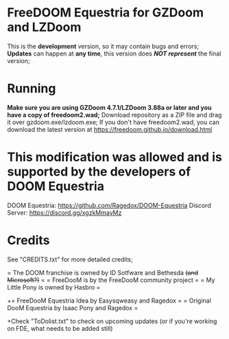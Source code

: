 # FreeDOOM Equestria for GZDoom and LZDoom

This is the **development** version, so it may contain bugs and errors;
**Updates** can happen at **any time**, this version does ***NOT represent*** the final version;

# Running

**Make sure you are using GZDoom 4.7.1/LZDoom 3.88a or later and you have a copy of freedoom2.wad;**
Download repository as a ZIP file and drag it over gzdoom.exe/lzdoom.exe;
If you don't have freedoom2.wad, you can download the latest version at https://freedoom.github.io/download.html

# This modification was allowed and is supported by the developers of DOOM Equestria

DOOM Equestria: https://github.com/Ragedox/DOOM-Equestria
Discord Server: https://discord.gg/xgzkMmayMz

# Credits
See "CREDITS.txt" for more detailed credits;

= The DOOM franchise is owned by ID Sotfware and Bethesda ~~(and Microsoft?)~~ =
= FreeDooM is by the FreeDooM community project =
= My Little Pony is owned by Hasbro =

+= FreeDooM Equestria Idea by Easysqweasy and Ragedox =
= Original DooM Equestria by Isaac Pony and Ragedox =

+Check "ToDolist.txt" to check on upcoming updates (or if you're working on FDE, what needs to be added still)
